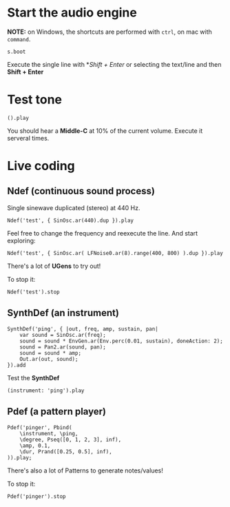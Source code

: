 # Start the audio engine

**NOTE:** on Windows, the shortcuts are performed with `ctrl`, on mac with `command`.

```
s.boot
```

Execute the single line with **Shift + Enter* or selecting the text/line and then **Shift + Enter**

# Test tone

```
().play
```

You should hear a **Middle-C** at 10% of the current volume.
Execute it serveral times.

# Live coding

## Ndef (continuous sound process)


Single sinewave duplicated (stereo) at 440 Hz.

```
Ndef('test', { SinOsc.ar(440).dup }).play
```


Feel free to change the frequency and reexecute the line. And start exploring:

```
Ndef('test', { SinOsc.ar( LFNoise0.ar(8).range(400, 800) ).dup }).play
```

There's a lot of **UGens** to try out!

To stop it:

```
Ndef('test').stop
```

## SynthDef (an instrument)

```
SynthDef('ping', { |out, freq, amp, sustain, pan|
    var sound = SinOsc.ar(freq);
    sound = sound * EnvGen.ar(Env.perc(0.01, sustain), doneAction: 2);
    sound = Pan2.ar(sound, pan);
    sound = sound * amp;
    Out.ar(out, sound);
}).add
```

Test the **SynthDef**

```
(instrument: 'ping').play
```

## Pdef (a pattern player)

```
Pdef('pinger', Pbind(
    \instrument, \ping,
    \degree, Pseq([0, 1, 2, 3], inf),
    \amp, 0.1,
    \dur, Prand([0.25, 0.5], inf),
)).play;
```

There's also a lot of Patterns to generate notes/values!

To stop it:

```
Pdef('pinger').stop
```
















